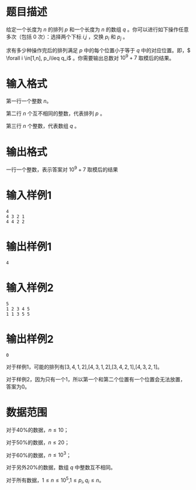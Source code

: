# 题目描述

给定一个长度为 $n$ 的排列 $p$ 和一个长度为 $n$ 的数组 $q$ 。你可以进行如下操作任意多次（包括 $0$ 次）：选择两个下标 $i$,$j$ ，交换 $p_i$ 和 $p_j$ 。

求有多少种操作完后的排列满足 $p$ 中的每个位置小于等于 $q$ 中的对应位置。即，$ \forall i \in[1,n], p_i\leq q_i$ 。你需要输出总数对 $10^9+7$ 取模后的结果。

# 输入格式

第一行一个整数 $n$。

第二行 $n$ 个互不相同的整数，代表排列 $p$ 。

第三行 $n$ 个整数，代表数组 $q$ 。

# 输出格式

一行一个整数，表示答案对 $10^9+7$ 取模后的结果

# 输入样例1

```auto
4
4 3 2 1
4 4 2 2
```

# 输出样例1

```auto
4
```

# 输入样例2

```auto
5
1 2 3 4 5
1 1 3 5 5
```

# 输出样例2

```auto
0
```

对于样例$1$，可能的排列有$[3,4,1,2]$,$[4,3,1,2]$,$[3,4,2,1]$,$[4,3,2,1]$。

对于样例$2$，因为只有一个$1$，所以第一个和第二个位置有一个位置会无法放置，答案为$0$。

# 数据范围

对于$40\%$的数据，$n\leq 10$；

对于$50\%$的数据，$n\leq 20$；

对于$60\%$的数据，$n\leq 10^3$；

对于另外$20\%$的数据，数组 $q$ 中整数互不相同。

对于所有数据，$1\leq n\leq 10^5$,$1\leq p_i,q_i\leq n$。